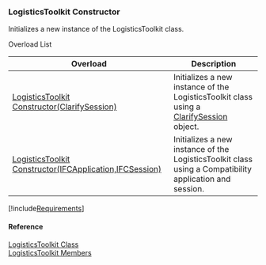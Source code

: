 ﻿### LogisticsToolkit Constructor

Initializes a new instance of the LogisticsToolkit class.

Overload List

| Overload | Description |
| --- | --- |
| [LogisticsToolkit Constructor(ClarifySession)](FChoice.Toolkits.Clarify~FChoice.Toolkits.Clarify.Logistics.LogisticsToolkit~_ctor(ClarifySession).md) | Initializes a new instance of the LogisticsToolkit class using a [ClarifySession](fcSDK~FChoice.Foundation.Clarify.ClarifySession.md) object.   |
| [LogisticsToolkit Constructor(IFCApplication,IFCSession)](FChoice.Toolkits.Clarify~FChoice.Toolkits.Clarify.Logistics.LogisticsToolkit~_ctor(IFCApplication,IFCSession).md) | Initializes a new instance of the LogisticsToolkit class using a Compatibility application and session.   |

[!include[Requirements](../partials/requirements.md)]



#### Reference

[LogisticsToolkit Class](FChoice.Toolkits.Clarify~FChoice.Toolkits.Clarify.Logistics.LogisticsToolkit.md)  
[LogisticsToolkit Members](FChoice.Toolkits.Clarify~FChoice.Toolkits.Clarify.Logistics.LogisticsToolkit_members.md)